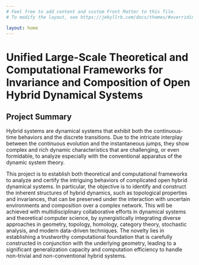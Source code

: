 ```yaml
---
# Feel free to add content and custom Front Matter to this file.
# To modify the layout, see https://jekyllrb.com/docs/themes/#overriding-theme-defaults

layout: home
---
```


# Unified Large-Scale Theoretical and Computational Frameworks for Invariance and Composition of Open Hybrid Dynamical Systems

## Project Summary

Hybrid systems are dynamical systems that exhibit both the continuous-time behaviors and the discrete transitions. 
Due to the intricate interplay between the continuous evolution and the instantaneous jumps, they show complex and rich dynamic characteristics that are challenging, or even formidable, to analyze especially with the conventional apparatus of the dynamic system theory. 

This project is to establish both theoretical and computational frameworks to analyze and certify the intriguing behaviors of complicated open hybrid dynamical systems. 
In particular, the objective is to identify and construct the inherent structures of hybrid dynamics, such as topological properties and invariances, that can be preserved under the interaction with uncertain environments and composition over a complex network. 
This will be achieved with multidisciplinary collaborative efforts in dynamical systems and theoretical computer science, by synergistically integrating diverse approaches in geometry, topology, homology, category theory, stochastic analysis, and modern data-driven techniques.
The novelty lies in establishing a trustworthy computational foundation that is carefully constructed in conjunction with the underlying geometry, leading to a significant generalization capacity and computation efficiency to handle non-trivial and non-conventional hybrid systems. 

